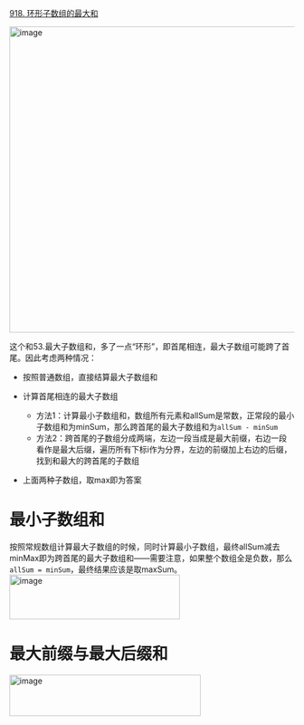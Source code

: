 [918. 环形子数组的最大和](https://leetcode.cn/problems/maximum-sum-circular-subarray/description/?envType=study-plan-v2&envId=top-interview-150)

<img width="900" height="541" alt="image" src="https://github.com/user-attachments/assets/b8896752-5a5c-4832-8696-0ca0ab42dbe7" />


这个和53.最大子数组和，多了一点“环形”，即首尾相连，最大子数组可能跨了首尾。因此考虑两种情况：
+ 按照普通数组，直接结算最大子数组和
+ 计算首尾相连的最大子数组
  + 方法1：计算最小子数组和，数组所有元素和allSum是常数，正常段的最小子数组和为minSum，那么跨首尾的最大子数组和为`allSum - minSum`
  + 方法2：跨首尾的子数组分成两端，左边一段当成是最大前缀，右边一段看作是最大后缀，遍历所有下标i作为分界，左边的前缀加上右边的后缀，找到和最大的跨首尾的子数组

+ 上面两种子数组，取max即为答案



# 最小子数组和
按照常规数组计算最大子数组的时候，同时计算最小子数组，最终allSum减去minMax即为跨首尾的最大子数组和——需要注意，如果整个数组全是负数，那么`allSum = minSum`，最终结果应该是取maxSum。
<img width="301" height="79" alt="image" src="https://github.com/user-attachments/assets/02ef9e86-c93f-4f1a-8938-bce7913ac99a" />




# 最大前缀与最大后缀和
<img width="338" height="73" alt="image" src="https://github.com/user-attachments/assets/41393e66-a1fe-4ede-bfb8-42bb9ce59a3c" />
